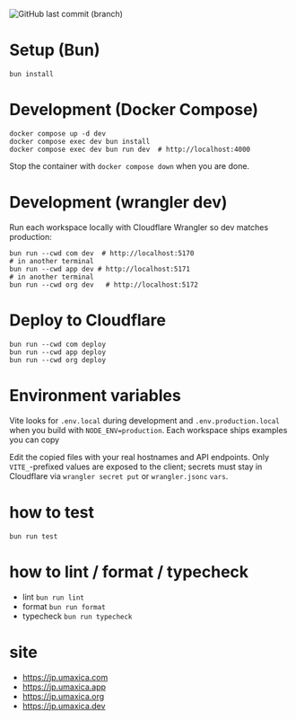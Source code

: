 ![GitHub last commit (branch)](https://img.shields.io/github/last-commit/seahal/umaxica-app-edge/main)

# Setup (Bun)

```
bun install
```

# Development (Docker Compose)

```
docker compose up -d dev
docker compose exec dev bun install
docker compose exec dev bun run dev  # http://localhost:4000
```

Stop the container with `docker compose down` when you are done.

# Development (wrangler dev)

Run each workspace locally with Cloudflare Wrangler so dev matches production:

```
bun run --cwd com dev  # http://localhost:5170
# in another terminal
bun run --cwd app dev # http://localhost:5171
# in another terminal
bun run --cwd org dev   # http://localhost:5172
```

# Deploy to Cloudflare

```
bun run --cwd com deploy
bun run --cwd app deploy
bun run --cwd org deploy
```

# Environment variables

Vite looks for `.env.local` during development and `.env.production.local` when you build with `NODE_ENV=production`. Each workspace ships examples you can copy

Edit the copied files with your real hostnames and API endpoints. Only `VITE_`-prefixed values are exposed to the client; secrets must stay in Cloudflare via `wrangler secret put` or `wrangler.jsonc` `vars`.

# how to test
`bun run test`

# how to lint / format / typecheck
- lint
`bun run lint`
- format
`bun run format`
- typecheck
`bun run typecheck`

# site
- https://jp.umaxica.com
- https://jp.umaxica.app
- https://jp.umaxica.org 
- https://jp.umaxica.dev